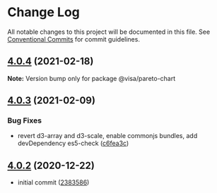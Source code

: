 # Change Log

All notable changes to this project will be documented in this file.
See [Conventional Commits](https://conventionalcommits.org) for commit guidelines.

## [4.0.4](https://github.com/visa/visa-chart-components/compare/@visa/pareto-chart@4.0.3...@visa/pareto-chart@4.0.4) (2021-02-18)

**Note:** Version bump only for package @visa/pareto-chart





## [4.0.3](https://github.com/visa/visa-chart-components/compare/@visa/pareto-chart@4.0.2...@visa/pareto-chart@4.0.3) (2021-02-09)


### Bug Fixes

* revert d3-array and d3-scale, enable commonjs bundles, add devDependency es5-check ([c6fea3c](https://github.com/visa/visa-chart-components/commit/c6fea3c601dfc4650b52996721ead03a1b363e2b))





## [4.0.2](https://github.com/visa/visa-chart-components/tree/%40visa/pareto-chart%404.0.2) (2020-12-22)

- initial commit ([2383586](https://github.com/visa/visa-chart-components/commit/238358698bb59b8f20f424eeedc7235f51e02037))
